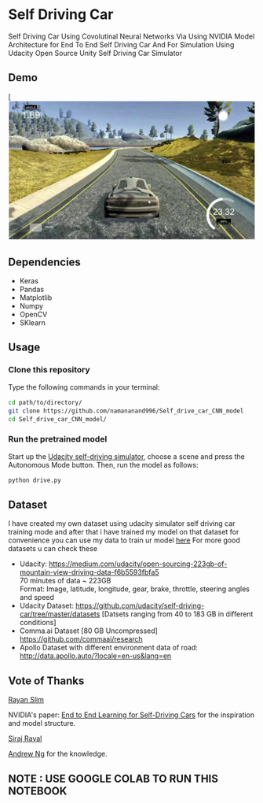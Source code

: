 # Self Driving Car

Self Driving Car Using Covolutinal Neural Networks Via Using NVIDIA Model Architecture for End To End Self Driving Car And For Simulation Using Udacity Open Source Unity Self Driving Car Simulator

## Demo

[![Self Driving Car Project](https://github.com/singhbir/SELFDRIVING_CAR/blob/master/selfdriving.PNG)

## Dependencies

+ Keras
+ Pandas
+ Matplotlib
+ Numpy
+ OpenCV
+ SKlearn

## Usage

### Clone this repository

Type the following commands in your terminal:
```bash
cd path/to/directory/
git clone https://github.com/namananand996/Self_drive_car_CNN_model
cd Self_drive_car_CNN_model/
```

### Run the pretrained model

Start up the [Udacity self-driving simulator](https://github.com/udacity/self-driving-car-sim), choose a scene and press the Autonomous Mode button.  Then, run the model as follows:

```python
python drive.py
```
## Dataset
I have created my own dataset using udacity simulator self driving car training mode and after that i have trained my model on that dataset for convenience you can use my data to train ur model [here](https://github.com/Aman-py/data)
For more good datasets u can check these
+ Udacity: https://medium.com/udacity/open-sourcing-223gb-of-mountain-view-driving-data-f6b5593fbfa5<br>
70 minutes of data ~ 223GB<br>
Format: Image, latitude, longitude, gear, brake, throttle, steering angles and speed<br>
+ Udacity Dataset: https://github.com/udacity/self-driving-car/tree/master/datasets [Datsets ranging from 40 to 183 GB in different conditions]<br>
+ Comma.ai Dataset [80 GB Uncompressed] https://github.com/commaai/research<br>
+ Apollo Dataset with different environment data of road: http://data.apollo.auto/?locale=en-us&lang=en<br>

## Vote of Thanks

[Rayan Slim](https://www.quora.com/profile/Rayan-Slim-1#)

NVIDIA's paper: [End to End Learning for Self-Driving Cars](http://images.nvidia.com/content/tegra/automotive/images/2016/solutions/pdf/end-to-end-dl-using-px.pdf) for the inspiration and model structure.

[Siraj Raval](https://github.com/llsourcell)

[Andrew Ng](https://medium.com/@andrewng/self-driving-cars-are-here-aea1752b1ad0) for the knowledge.


## NOTE : USE GOOGLE COLAB TO RUN THIS NOTEBOOK
